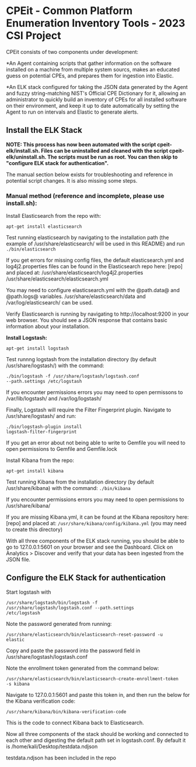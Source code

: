 
# <b> CPEit - Common Platform Enumeration Inventory Tools - 2023 CSI Project</b>


CPEit consists of two components under development:

  *An Agent containing scripts that gather information on the software installed on a machine from multiple system sourcs,
  makes an educated guess on potential CPEs, and prepares them for ingestion into Elastic.
  
  *An ELK stack configured for taking the JSON data generated by the Agent and fuzzy string-matching NIST's Official CPE Dictionary for it,
  allowing an administrator to quickly build an inventory of CPEs for all installed software on their environment, and keep it up to date automatically
  by setting the Agent to run on intervals and Elastic to generate alerts.
  
  
## <b>Install the ELK Stack</b>

<b> NOTE: This process has now been automated with the script cpeit-elk/install.sh. Files can be uninstalled and cleaned with the script cpeit-elk/uninstall.sh. The scripts must be run as root. You can then skip to "configure ELK stack for authentication". </b>

The manual section below exists for troubleshooting and reference in potential script changes. It is also missing some steps.



### Manual method (reference and incomplete, please use install.sh):

Install Elasticsearch from the repo with:

<code>apt-get install elasticsearch</code>

Test running elasticsearch by navigating to the installation path (the example of /usr/share/elasticsearch/ will be used in this README) 
and run 
<code>./bin/elasticsearch</code>

If you get errors for missing config files, the default elasticsearch.yml and log4j2.properties files can be found in the Elasticsearch repo here: [repo]
and placed at: 
/usr/share/elasticsearch/log4j2.properties
/usr/share/elasticsearch/elasticsearch.yml

You may need to configure elasticsearch.yml with the @path.data@ and @path.logs@ variables. 
/usr/share/elasticsearch/data and /var/log/elasticsearch/ can be used.

Verify Elasticsearch is running by navigating to http://localhost:9200 in your web browser. You should see a JSON response that contains basic information about your installation.

<b>Install Logstash:</b>

<code>apt-get install logstash</code>

Test runnng logstash from the installation directory (by default /usr/share/logstash/) with the command:

<code>./bin/logstash -f /usr/share/logstash/logstash.conf --path.settings /etc/logstash</code>

If you encounter permissions errors you may need to open permissons to /var/lib/logstash/ and /var/log/logstash/

Finally, Logstash will require the Filter Fingerprint plugin. Navigate to /usr/share/logstash/ and run:

<code>./bin/logstash-plugin install logstash-filter-fingerprint</code>

If you get an error about not being able to write to Gemfile you will need to open permissions to Gemfile and Gemfile.lock

Install Kibana from the repo:

<code>apt-get install kibana</code>

Test running Kibana from the installation directory (by default /usr/share/kibana) with the command:
<code>./bin/kibana</code>

If you encounter permissions errors you may need to open permissions to /usr/share/kibana/

If you are missing Kibana.yml, it can be found at the Kibana repository here: [repo]
and placed at:
<code>/usr/share/kibana/config/kibana.yml</code> (you may need to create this directory)

With all three components of the ELK stack running, you should be able to go to 127.0.0.1:5601 on your browser and see the Dashboard. Click on Analytics > Discover and verify that your data has been ingested from the JSON file.

## <b>Configure the ELK Stack for authentication</b>

Start logstash with

<code>/usr/share/logstash/bin/logstash -f /usr/share/logstash/logstash.conf --path.settings /etc/logstash</code>

Note the password generated from running:

 <code>/usr/share/elasticsearch/bin/elasticsearch-reset-password -u elastic</code>
 
 Copy and paste the password into the password field in /usr/share/logstash/logstash.conf
 
 Note the enrollment token generated from the command below:
 
 <code>/usr/share/elasticsearch/bin/elasticsearch-create-enrollment-token -s kibana</code>
 
 Navigate to 127.0.0.1:5601 and paste this token in, and then run the below for the Kibana verification code:
 
 <code>/usr/share/kibana/bin/kibana-verification-code</code>

This is the code to connect Kibana back to Elasticsearch.

Now all three components of the stack should be working and connected to each other and digesting the default path set in logstash.conf. By default it is
/home/kali/Desktop/testdata.ndjson

testdata.ndjson has been included in the repo

